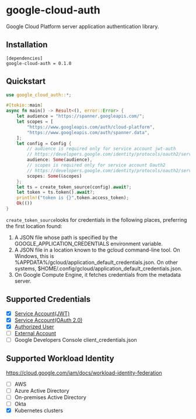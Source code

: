 # google-cloud-auth

Google Cloud Platform server application authentication library.

## Installation

```
[dependencies]
google-cloud-auth = 0.1.0
```

## Quickstart

```rust
use google_cloud_auth::*;

#[tokio::main]
async fn main() -> Result<(), error::Error> {
    let audience = "https://spanner.googleapis.com/";
    let scopes = [
        "https://www.googleapis.com/auth/cloud-platform",
        "https://www.googleapis.com/auth/spanner.data",
    ];
    let config = Config {
        // audience is required only for service account jwt-auth
        // https://developers.google.com/identity/protocols/oauth2/service-account#jwt-auth
        audience: Some(audience),
        // scopes is required only for service account Oauth2 
        // https://developers.google.com/identity/protocols/oauth2/service-account
        scopes: Some(&scopes) 
    };
    let ts = create_token_source(config).await?;  
    let token = ts.token().await?;
    println!("token is {}",token.access_token);
    Ok(())
}
```

`create_token_source`looks for credentials in the following places,
preferring the first location found:

1. A JSON file whose path is specified by the
   GOOGLE_APPLICATION_CREDENTIALS environment variable.
2. A JSON file in a location known to the gcloud command-line tool.
   On Windows, this is %APPDATA%/gcloud/application_default_credentials.json.
   On other systems, $HOME/.config/gcloud/application_default_credentials.json.
3. On Google Compute Engine, it fetches credentials from the metadata server.

## Supported Credentials

- [x] [Service Account(JWT)](https://developers.google.com/identity/protocols/oauth2/service-account#jwt-auth)
- [x] [Service Account(OAuth 2.0)](https://developers.google.com/identity/protocols/oauth2/service-account)
- [x] [Authorized User](https://cloud.google.com/docs/authentication/end-user)
- [ ] [External Account](https://cloud.google.com/anthos/clusters/docs/aws/how-to/workload-identity-gcp?hl=ja)
- [ ] Google Developers Console client_credentials.json

## Supported Workload Identity

https://cloud.google.com/iam/docs/workload-identity-federation

- [ ] AWS
- [ ] Azure Active Directory
- [ ] On-premises Active Directory
- [ ] Okta
- [x] Kubernetes clusters
